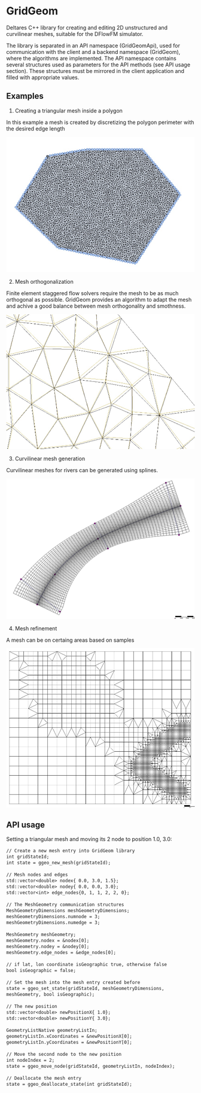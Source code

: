 # GridGeom

Deltares C++ library for creating and editing 2D unstructured and curvilinear meshes, suitable for the DFlowFM simulator.

The library is separated in an API namespace (GridGeomApi), used for communication with the client and a backend namespace (GridGeom), where the algorithms are implemented. 
The API namespace contains several structures used as parameters for the API methods (see API usage section). 
These structures must be mirrored in the client application and filled with appropriate values.

## Examples

1. Creating a triangular mesh inside a polygon

In this example a mesh is created by discretizing the polygon perimeter with the desired edge length

![alt tag](doc/figures/TriangularMeshInPolygon.jpg)

2. Mesh orthogonalization

Finite element staggered flow solvers require the mesh to be as much orthogonal as possible. 
GridGeom provides an algorithm to adapt the mesh and achive a good balance between mesh orthogonality and smothness.

![alt tag](doc/figures/MeshOrthogonalization.jpg)

3. Curvilinear mesh generation

Curvilinear meshes for rivers can be generated using splines.

![alt tag](doc/figures/OrthogonalCurvilinearGrid.jpg)

4. Mesh refinement

A mesh can be on certaing areas based on samples 

![alt tag](doc/figures/GridRefinement.jpg)


## API usage

Setting a triangular mesh and moving its 2 node to position 1.0, 3.0:

    // Create a new mesh entry into GridGeom library
	int gridStateId;
	int state = ggeo_new_mesh(gridStateId);

    // Mesh nodes and edges
    std::vector<double> nodex{ 0.0, 3.0, 1.5};
    std::vector<double> nodey{ 0.0, 0.0, 3.0};
    std::vector<int> edge_nodes{0, 1, 1, 2, 2, 0};
    
    // The MeshGeometry communication structures
    MeshGeometryDimensions meshGeometryDimensions;
    meshGeometryDimensions.numnode = 3;
    meshGeometryDimensions.numedge = 3;

    MeshGeometry meshGeometry;
    meshGeometry.nodex = &nodex[0];
    meshGeometry.nodey = &nodey[0];
    meshGeometry.edge_nodes = &edge_nodes[0];

    // if lat, lon coordinate isGeographic true, otherwise false
    bool isGeographic = false;

    // Set the mesh into the mesh entry created before
    state = ggeo_set_state(gridStateId, meshGeometryDimensions, meshGeometry, bool isGeographic);
    
    // The new position
    std::vector<double> newPositionX{ 1.0};
    std::vector<double> newPositionY{ 3.0};

    GeometryListNative geometryListIn;
    geometryListIn.xCoordinates = &newPositionX[0];
    geometryListIn.yCoordinates = &newPositionY[0];

    // Move the second node to the new position  
    int nodeIndex = 2; 
    state = ggeo_move_node(gridStateId, geometryListIn, nodeIndex);

    // Deallocate the mesh entry
    state = ggeo_deallocate_state(int gridStateId);

 